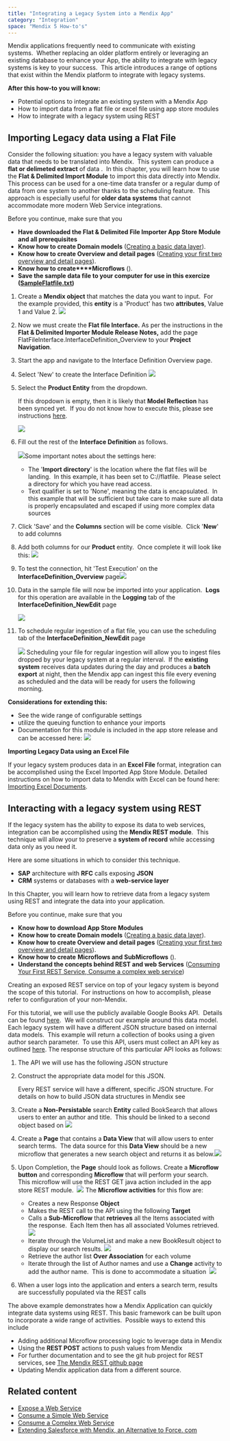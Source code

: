 ```yaml
---
title: "Integrating a Legacy System into a Mendix App"
category: "Integration"
space: "Mendix 5 How-to's"
---
```


Mendix applications frequently need to communicate with existing systems.  Whether replacing an older platform entirely or leveraging an existing database to enhance your App, the ability to integrate with legacy systems is key to your success.  This article introduces a range of options that exist within the Mendix platform to integrate with legacy systems.

**After this how-to you will know:**

*   Potential options to integrate an existing system with a Mendix App
*   How to import data from a flat file or excel file using app store modules
*   How to integrate with a legacy system using REST

## Importing Legacy data using a Flat File

Consider the following situation: you have a legacy system with valuable data that needs to be translated into Mendix.  This system can produce a **flat or delimeted extract** of data .  In this chapter, you will learn how to use the **Flat & Delimited Import Module** to import this data directly into Mendix.  This process can be used for a one-time data transfer or a regular dump of data from one system to another thanks to the scheduling feature.  This approach is especially useful for **older data systems** that cannot accommodate more modern Web Service integrations.

Before you continue, make sure that you

*   **Have downloaded the Flat & Delimited File Importer App Store Module and all prerequisites**
*   **Know how to create Domain models** ([Creating a basic data layer](Creating+a+basic+data+layer)).
*   **Know how to create Overview and detail pages** ([Creating your first two overview and detail pages](Creating+your+first+two+overview+and+detail+pages)).
*   **Know how to create****Microflows** ().
*   **Save the sample data file to your computer for use in this exercize ([SampleFlatfile.txt](attachments/12878647/13402303.txt))**

1.  Create a **Mendix object** that matches the data you want to input.  For the example provided, this **entity** is a 'Product' has two **attributes**, Value 1 and Value 2.
    ![](attachments/12878647/13402292.png)
2.  Now we must create the **Flat file Interface.** As per the instructions in the **Flat & Delimited Importer Module Release Notes,** add the page FlatFileInterface.InterfaceDefinition_Overview to your **Project Navigation**.
3.  Start the app and navigate to the Interface Definition Overview page.
4.  Select 'New' to create the Interface Definition
    [![](attachments/12878647/13402297.png)](Importing+Excel+Documents#use-the-application-model-meta-data-in-the-client)
5. Select the **Product Entity** from the dropdown. 

    If this dropdown is empty, then it is likely that **Model Reflection** has been synced yet.  If you do not know how to execute this, please see instructions [here](Importing+Excel+Documents#use-the-application-model-meta-data-in-the-client).

    ![](attachments/12878647/13402300.png)

6. Fill out the rest of the **Interface Definition** as follows.

    ![](attachments/12878647/13402299.png)Some important notes about the settings here:

    *   The '**Import directory**' is the location where the flat files will be landing.  In this example, it has been set to C://flatfile.  Please select a directory for which you have read access.
    *   Text qualifier is set to 'None', meaning the data is encapsulated.  In this example that will be sufficient but take care to make sure all data is properly encapsulated and escaped if using more complex data sources
7. Click 'Save' and the **Columns** section will be come visible.  Click '**New**' to add columns
8. Add both columns for our **Product** entity.  Once complete it will look like this:
    ![](attachments/12878647/13402301.png)
9. To test the connection, hit 'Test Execution' on the **InterfaceDefinition_Overview** page![](attachments/12878647/13402302.png)
10. Data in the sample file will now be imported into your application.  **Logs** for this operation are available in the **Logging** tab of the **InterfaceDefinition_NewEdit** page

    ![](attachments/12878647/13402304.png)

11. To schedule regular ingestion of a flat file, you can use the scheduling tab of the **InterfaceDefinition_NewEdit** page

    ![](attachments/12878647/13402305.png)
    Scheduling your file for regular ingestion will allow you to ingest files dropped by your legacy system at a regular interval.  If the **existing system** receives data updates during the day and produces a **batch export** at night, then the Mendix app can ingest this file every evening as scheduled and the data will be ready for users the following morning. 

**Considerations for extending this:**

*   See the wide range of configurable settings <Here>
*   utilize the queuing function to enhance your imports <Link>
*   Documentation for this module is included in the app store release and can be accessed here:
    ![](attachments/12878647/13402306.png)

**Importing Legacy Data using an Excel File**

If your legacy system produces data in an **Excel File** format, integration can be accomplished using the Excel Imported App Store Module. Detailed instructions on how to import data to Mendix with Excel can be found here: [Importing Excel Documents](Importing+Excel+Documents).

## Interacting with a legacy system using REST

If the legacy system has the ability to expose its data to web services, integration can be accomplished using the **Mendix REST module**.  This technique will allow your to preserve a **system of record** while accessing data only as you need it. 

Here are some situations in which to consider this technique.

*   **SAP** architecture with **RFC** calls exposing **JSON**
*   **CRM** systems or databases with a **web-service layer**

In this Chapter, you will learn how to retrieve data from a legacy system using REST and integrate the data into your application.

Before you continue, make sure that you

*   **Know how to download App Store Modules**
*   **Know how to create Domain models** ([Creating a basic data layer](Creating+a+basic+data+layer)).
*   **Know how to create Overview and detail pages** ([Creating your first two overview and detail pages](Creating+your+first+two+overview+and+detail+pages)).
*   **Know how to create** **Microflows and SubMicroflows** ().
*   **Understand the concepts behind REST and web Services** ([Consuming Your First REST Service](http://www.mendix.com/blog/consuming-first-rest-service/)[, Consume a complex web service](Consuming+a+complex+web+service))

Creating an exposed REST service on top of your legacy system is beyond the scope of this tutorial.  For instructions on how to accomplish, please refer to configuration of your non-Mendix.

For this tutorial, we will use the publicly available Google Books API.  Details can be found [here](https://developers.google.com/books/docs/v1/getting_started).  We will construct our example around this data model.  Each legacy system will have a different JSON structure based on internal data models.  This example will return a collection of books using a given author search parameter.  To use this API, users must collect an API key as outlined [here](https://developers.google.com/books/docs/v1/using?csw=1#APIKey). The response structure of this particular API looks as follows:

1. The API we will use has the following JSON structure
2. Construct the appropriate data model for this JSON.

    Every REST service will have a different, specific JSON structure. For details on how to build JSON data structures in Mendix see <here>

3. Create a **Non-Persistable** search **Entity** called BookSearch that allows users to enter an author and title.  This should be linked to a second object based on
    ![](attachments/12878647/13402335.png)
4. Create a **Page** that contains a **Data View** that will allow users to enter search terms.  The data source for this **Data View** should be a new microflow that generates a new search object and returns it as below.![](attachments/12878647/13402326.png)
5. Upon Completion, the **Page** should look as follows. Create a **Microflow button** and corresponding **Microflow** that will perform your search.  This microflow will use the REST GET java action included in the app store REST module. 
    ![](attachments/12878647/13402338.png)
    The **Microflow activities** for this flow are:

    * Creates a new Response **Object**
    * Makes the REST call to the API using the following **Target**
    [](attachments/12878647/13402332.png)
    * Calls a **Sub-Microflow** that **retrieves** all the Items associated with the response.  Each Item then has all associated Volumes retrieved.
    ![](attachments/12878647/13402340.png)
    * Iterate through the VolumeList and make a new BookResult object to display our search results.
    ![](attachments/12878647/13402330.png)
    * Retrieve the author list **Over Association** for each volume 
    * Iterate through the list of Author names and use a **Change** activity to add the author name.  This is done to accommodate a situation 
    ![](attachments/12878647/13402331.png)

6. When a user logs into the application and enters a search term, results are successfully populated via the REST calls

The above example demonstrates how a Mendix Application can quickly integrate data systems using REST. This basic framework can be built upon to incorporate a wide range of activities.  Possible ways to extend this include

*   Adding additional Microflow processing logic to leverage data in Mendix
*   Using the **REST POST** actions to push values from Mendix
*   For further documentation and to see the git hub project for REST services, see [The Mendix REST github page](https://github.com/mendix/RestServices)
*   Updating Mendix application data from a different source.

## Related content

*   [Expose a Web Service](Consuming+a+complex+web+service)
*   [Consume a Simple Web Service](Consuming+a+simple+Web+Service)
*   [Consume a Complex Web Service](Consuming+a+complex+web+service)
*   [Extending Salesforce with Mendix, an Alternative to Force. com](https://www.mendix.com/blog/extending-salesforce-mendix-alternative-force-com/)
